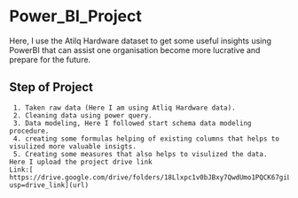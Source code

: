 # Power_BI_Project
Here, I use the Atilq Hardware dataset to get some useful insights using PowerBI that can assist one organisation become more lucrative and prepare for the future. 
   ## Step of Project
     1. Taken raw data (Here I am using Atliq Hardware data).
  	 2. Cleaning data using power query.
  	 3. Data modeling, Here I followed start schema data modeling procedure.
  	 4. creating some formulas helping of existing columns that helps to visulized more valuable insigts.
  	 5. Creating some measures that also helps to visulized the data.
    Here I upload the project drive link
    Link:[ https://drive.google.com/drive/folders/18Llxpc1v0bJBxy7QwdUmo1PQCK67giL5?usp=drive_link](url)
